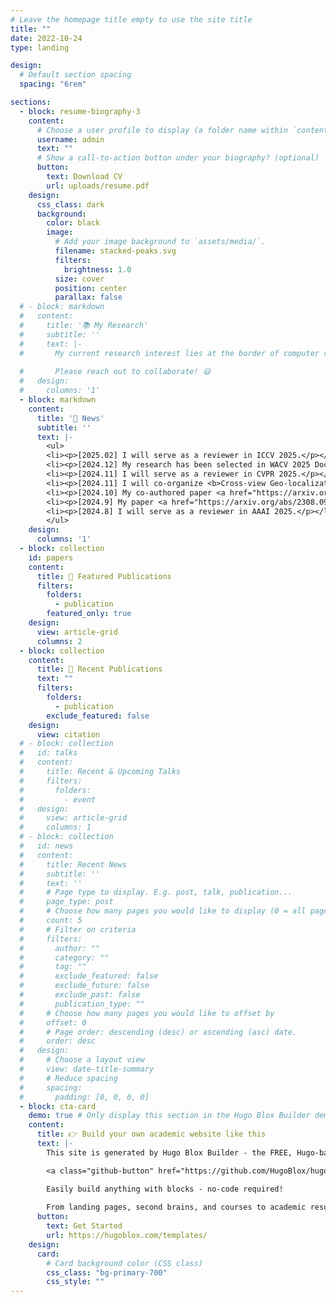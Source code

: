 ```yaml
---
# Leave the homepage title empty to use the site title
title: ""
date: 2022-10-24
type: landing

design:
  # Default section spacing
  spacing: "6rem"

sections:
  - block: resume-biography-3
    content:
      # Choose a user profile to display (a folder name within `content/authors/`)
      username: admin
      text: ""
      # Show a call-to-action button under your biography? (optional)
      button:
        text: Download CV
        url: uploads/resume.pdf
    design:
      css_class: dark
      background:
        color: black
        image:
          # Add your image background to `assets/media/`.
          filename: stacked-peaks.svg
          filters:
            brightness: 1.0
          size: cover
          position: center
          parallax: false
  # - block: markdown
  #   content:
  #     title: '📚 My Research'
  #     subtitle: ''
  #     text: |-
  #       My current research interest lies at the border of computer vision and remote sensing (e.g. visual geo-localization and segmentation/detection in aerial images). I am also interested in image synthesis and 3D reconstruction.
        
  #       Please reach out to collaborate! 😃
  #   design:
  #     columns: '1'
  - block: markdown
    content:
      title: '📰 News'
      subtitle: ''
      text: |-
        <ul>
        <li><p>[2025.02] I will serve as a reviewer in ICCV 2025.</p></li>
        <li><p>[2024.12] My research has been selected in WACV 2025 Doctoral Consortium. Thanks WACV!</p></li>
        <li><p>[2024.11] I will serve as a reviewer in CVPR 2025.</p></li>
        <li><p>[2024.11] I will co-organize <b>Cross-view Geo-localization: Current Challenges and Future Frontiers with GenAI</b> tutorial in <a href="https://wacv2025.thecvf.com/">WACV 2025</a>. Refer to our <a href="https://zxh009123.github.io/WACV25_CVGL_Tutorial/">tutorial website</a> for more details. See you in Tucson!</p></li>
        <li><p>[2024.10] My co-authored paper <a href="https://arxiv.org/abs/2408.04224">GPG2A</a> has been accepted to WACV 2025. Please check the <a href="https://ahmadarrabi.github.io/GPG2A_web/">project webpage</a> for more details.</p></li>
        <li><p>[2024.9] My paper <a href="https://arxiv.org/abs/2308.09624">GeoDTR+</a> has been accepted by IEEE TPAMI. The code and weights have been open-sourced on the <a href="https://github.com/zxh009123/GeoDTR_plus">GitHub</a> page.</p></li>
        <li><p>[2024.8] I will serve as a reviewer in AAAI 2025.</p></li>
        </ul>
    design:
      columns: '1'
  - block: collection
    id: papers
    content:
      title: 🌟 Featured Publications
      filters:
        folders:
          - publication
        featured_only: true
    design:
      view: article-grid
      columns: 2
  - block: collection
    content:
      title: 🚀 Recent Publications
      text: ""
      filters:
        folders:
          - publication
        exclude_featured: false
    design:
      view: citation
  # - block: collection
  #   id: talks
  #   content:
  #     title: Recent & Upcoming Talks
  #     filters:
  #       folders:
  #         - event
  #   design:
  #     view: article-grid
  #     columns: 1
  # - block: collection
  #   id: news
  #   content:
  #     title: Recent News
  #     subtitle: ''
  #     text: ''
  #     # Page type to display. E.g. post, talk, publication...
  #     page_type: post
  #     # Choose how many pages you would like to display (0 = all pages)
  #     count: 5
  #     # Filter on criteria
  #     filters:
  #       author: ""
  #       category: ""
  #       tag: ""
  #       exclude_featured: false
  #       exclude_future: false
  #       exclude_past: false
  #       publication_type: ""
  #     # Choose how many pages you would like to offset by
  #     offset: 0
  #     # Page order: descending (desc) or ascending (asc) date.
  #     order: desc
  #   design:
  #     # Choose a layout view
  #     view: date-title-summary
  #     # Reduce spacing
  #     spacing:
  #       padding: [0, 0, 0, 0]
  - block: cta-card
    demo: true # Only display this section in the Hugo Blox Builder demo site
    content:
      title: 👉 Build your own academic website like this
      text: |-
        This site is generated by Hugo Blox Builder - the FREE, Hugo-based open source website builder trusted by 250,000+ academics like you.

        <a class="github-button" href="https://github.com/HugoBlox/hugo-blox-builder" data-color-scheme="no-preference: light; light: light; dark: dark;" data-icon="octicon-star" data-size="large" data-show-count="true" aria-label="Star HugoBlox/hugo-blox-builder on GitHub">Star</a>

        Easily build anything with blocks - no-code required!
        
        From landing pages, second brains, and courses to academic resumés, conferences, and tech blogs.
      button:
        text: Get Started
        url: https://hugoblox.com/templates/
    design:
      card:
        # Card background color (CSS class)
        css_class: "bg-primary-700"
        css_style: ""
---
```

